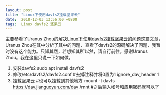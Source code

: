 ```yaml
---
layout: post
title: "Linux下使用davfs2挂载坚果云"
date:  2018-12-03 13:56:00 +0800
tags:  Linux davfs2 坚果云
---
```


主要参看了Uranus Zhou的[解决Linux下使用davfs2挂载坚果云的问题][1]这篇文章，Uranus Zhou在其中分析了其中的问题，查看了davfs2的源码解决了问题，我暂时没有这个能力。只知其然，若想知其所以然，请自行前往。感谢Uranus Zhou。我在这里只说一下如何做。

1. 安装davfs2
	sudo apt install davfs2
2. 修改/etc/davfs2/davfs2.conf
	#去掉注释并将0置为1
	ignore_dav_header 1
3. 挂载坚果云
	#也可以挂载到其他地方
	mount -t davfs https://dav.jianguoyun.com/dav /mnt
	#之后输入帐号和应用密码就可以了

[1]:https://zohead.com/archives/davfs2-nutstore/


